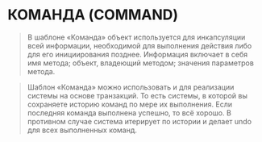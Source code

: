 # КОМАНДА (COMMAND)

> В шаблоне «Команда» объект используется для инкапсуляции всей
> информации, необходимой для выполнения действия либо для его
> инициирования позднее. Информация включает в себя имя метода;
> объект, владеющий методом; значения параметров метода.

> Шаблон «Команда» можно использовать и для реализации системы на основе транзакций. То есть системы, в которой вы сохраняете историю команд по мере их выполнения. Если последняя команда выполнена успешно, то всё хорошо. В противном случае система итерирует по истории и делает undo для всех выполненных команд.